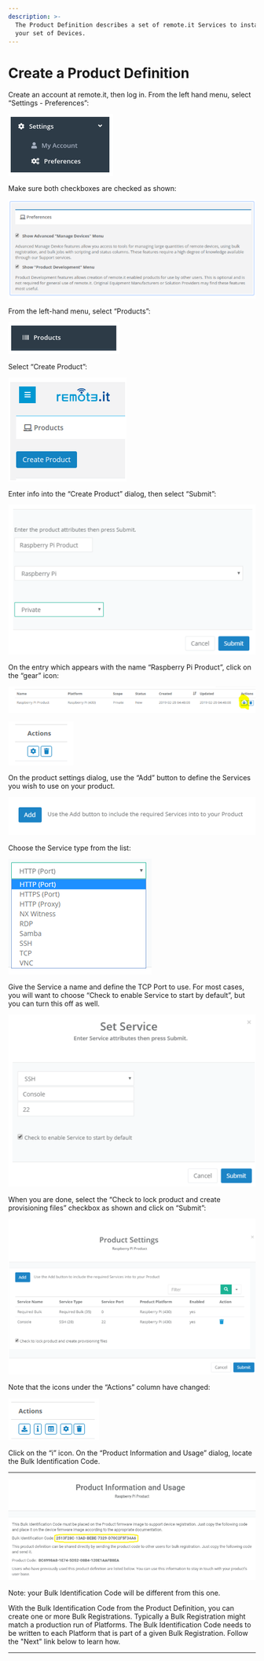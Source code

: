 ```yaml
---
description: >-
  The Product Definition describes a set of remote.it Services to install on
  your set of Devices.
---
```


# Create a Product Definition

Create an account at remote.it, then log in.  From the left hand menu, select “Settings - Preferences”:

![](../../.gitbook/assets/image%20%28152%29.png)

Make sure both checkboxes are checked as shown:

![](../../.gitbook/assets/image%20%28134%29.png)

From the left-hand menu, select “Products”:

![](../../.gitbook/assets/image%20%28101%29.png)

Select “Create Product”:

![](../../.gitbook/assets/image%20%283%29.png)

Enter info into the “Create Product” dialog, then select “Submit”:

![](../../.gitbook/assets/image%20%28145%29.png)

On the entry which appears with the name “Raspberry Pi Product”, click on the “gear” icon:

![](../../.gitbook/assets/image%20%28109%29.png)

![](../../.gitbook/assets/image%20%28105%29.png)

On the product settings dialog, use the “Add” button to define the Services you wish to use on your product.  

![](../../.gitbook/assets/image%20%28114%29.png)

Choose the Service type from the list:

![](../../.gitbook/assets/image%20%28136%29.png)

Give the Service a name and define the TCP Port to use.  For most cases, you will want to choose “Check to enable Service to start by default”, but you can turn this off as well.

![](../../.gitbook/assets/image%20%28144%29.png)

When you are done, select the “Check to lock product and create provisioning files” checkbox as shown and click on “Submit”:

![](../../.gitbook/assets/image%20%28107%29.png)

Note that the icons under the “Actions” column have changed:

![](../../.gitbook/assets/image%20%28143%29.png)

Click on the “i” icon.  On the “Product Information and Usage” dialog, locate the Bulk Identification Code.  
****

![](../../.gitbook/assets/image%20%2891%29.png)

Note: your Bulk Identification Code will be different from this one.  

With the Bulk Identification Code from the Product Definition, you can create one or more Bulk Registrations.  Typically a Bulk Registration might match a production run of Platforms.  The Bulk Identification Code needs to be written to each Platform that is part of a given Bulk Registration.  Follow the "Next" link below to learn how.  
****

